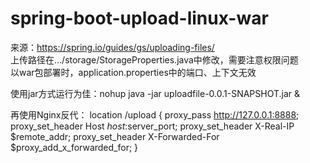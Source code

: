 # spring-boot-upload-linux-war
来源：https://spring.io/guides/gs/uploading-files/  
上传路径在.../storage/StorageProperties.java中修改，需要注意权限问题  
以war包部署时，application.properties中的端口、上下文无效

使用jar方式运行为佳：nohup java -jar uploadfile-0.0.1-SNAPSHOT.jar &

再使用Nginx反代：
location /upload {
                proxy_pass http://127.0.0.1:8888;
                proxy_set_header Host $host:$server_port;
                proxy_set_header X-Real-IP $remote_addr;
                proxy_set_header X-Forwarded-For $proxy_add_x_forwarded_for;
        }


